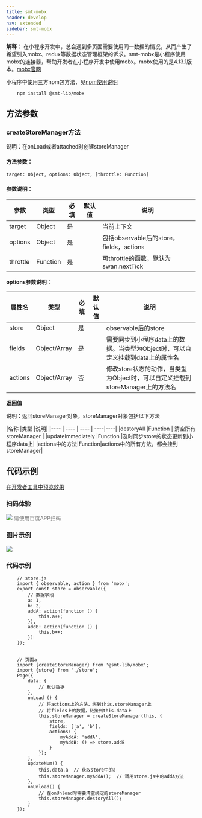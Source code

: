 ```yaml
---
title: smt-mobx
header: develop
nav: extended
sidebar: smt-mobx
---
```




**解释：** 在小程序开发中，总会遇到多页面需要使用同一数据的情况，从而产生了希望引入mobx、redux等数据状态管理框架的诉求。smt-mobx是小程序使用mobx的连接器，帮助开发者在小程序开发中使用mobx。mobx使用的是4.13.1版本。<a href="https://cn.mobx.js.org/" title="mobx官网" target="_self">mobx官网</a>



小程序中使用三方npm包方法，见<a href="https://smartapp.baidu.com/docs/develop/framework/custom-component_trdparty/" target="_self" title="npm使用说明">npm使用说明</a>

```
    npm install @smt-lib/mobx
```

## 方法参数

### createStoreManager方法

说明：在onLoad或者attached时创建storeManager


#### 方法参数：

`target: Object, options: Object, [throttle: Function]`


#### 参数说明：

| 参数 | 类型  | 必填 | 默认值 |说明|
| ---- | ---- | ---- | ----|----|
| target | Object | 是 | | 当前上下文 |
| options | Object | 是 | | 包括observable后的store，fields，actions |
| throttle | Function | 是 | | 可throttle的函数，默认为swan.nextTick|


**options参数说明**：

|属性名 |类型  |必填 | 默认值 |说明|
|---- | ---- | ---- | ----|----|
|store |Object  |  是  | | observable后的store |
|fields |Object/Array   | 是  ||需要同步到小程序data上的数据。当类型为Object时，可以自定义挂载到data上的属性名|
|actions|Object/Array|否||修改store状态的动作，当类型为Object时，可以自定义挂载到storeManager上的方法名|


**返回值**

说明：返回storeManager对象，storeManager对象包括以下方法

|名称 |类型   |说明|
|---- | ---- | ---- | ----|----|
|destoryAll |Function | 清空所有storeManager  |
|updateImmediately |Function |及时同步store的状态更新到小程序data上|
|actions中的方法|Function|actions中的所有方法，都会挂到storeManager|




## 代码示例

<a href="swanide://fragment/13ba552f9a77dda246c6d848774778041578401750572" title="在开发者工具中预览效果" target="_self">在开发者工具中预览效果</a>


### 扫码体验

<div class='scan-code-container'>
    <img src="https://b.bdstatic.com/miniapp/assets/images/doc_demo/subPackages_extensionsPackage_component_pages_smt-mobx.png" class="demo-qrcode-image" />
    <font color=#777 12px>请使用百度APP扫码</font>
</div>

### 图片示例

<div class="m-doc-custom-examples">
    <div class="m-doc-custom-examples-correct">
        <img src="https://b.bdstatic.com/searchbox/icms/searchbox/img/swan-lib-mobx.png">
    </div>   
</div>


### 代码示例

```
    // store.js
    import { observable, action } from 'mobx';
    export const store = observable({
        // 数据字段
        a: 1,
        b: 2,
        addA: action(function () {
            this.a++;
        }),
        addB: action(function () {
            this.b++;
        })
    });


    // 页面a
    import {createStoreManager} from '@smt-lib/mobx';
    import {store} from './store';
    Page({
        data: {
            // 默认数据
        },
        onLoad () {
            // 将actions上的方法，绑到this.storeManager上
            // 将fields上的数据，链接到this.data上
            this.storeManager = createStoreManager(this, {
                store,
                fields: ['a', 'b'],
                actions: {
                    myAddA: 'addA',
                    myAddB: () => store.addB
                }
            });
        },
        updateNum() {
            this.data.a  // 获取store中的a
            this.storeManager.myAddA();  // 调用store.js中的addA方法
        },
        onUnload() {
            // 在onUnload时需要清空绑定的storeManager
            this.storeManager.destoryAll();
        }
    });
```
